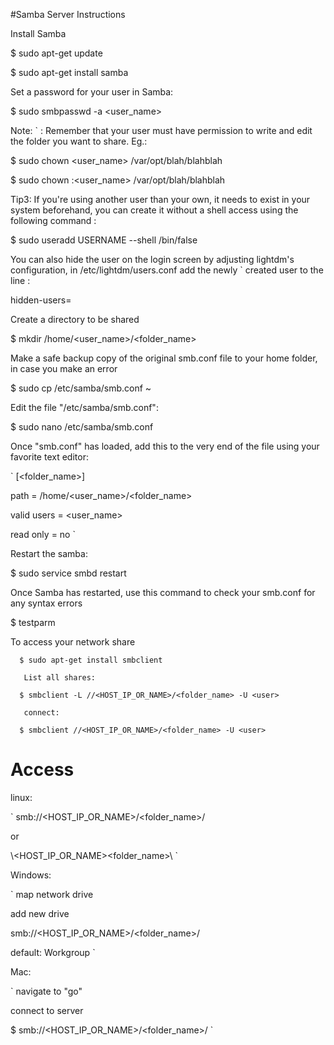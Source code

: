 #Samba Server Instructions

Install Samba

$ sudo apt-get update

$ sudo apt-get install samba

Set a password for your user in Samba:

$ sudo smbpasswd -a <user_name>

Note: 
`
: Remember that your user must have permission to write and edit the folder you want to share.
Eg.:

 $ sudo chown <user_name> /var/opt/blah/blahblah
 
 $ sudo chown :<user_name> /var/opt/blah/blahblah
 
Tip3: If you're using another user than your own, it needs to exist in your system beforehand, you can create it without a shell access using the following command :

 $ sudo useradd USERNAME --shell /bin/false

You can also hide the user on the login screen by adjusting lightdm's configuration, in /etc/lightdm/users.conf add the newly 
`
created user to the line :

hidden-users=

Create a directory to be shared 

$ mkdir /home/<user_name>/<folder_name>

Make a safe backup copy of the original smb.conf file to your home folder, in case you make an error 

$ sudo cp /etc/samba/smb.conf ~

Edit the file "/etc/samba/smb.conf":

$ sudo nano /etc/samba/smb.conf

Once "smb.conf" has loaded, add this to the very end of the file using your favorite text editor:

`
[<folder_name>]

path = /home/<user_name>/<folder_name>

valid users = <user_name>

read only = no
`

Restart the samba: 

$ sudo service smbd restart

Once Samba has restarted, use this command to check your smb.conf for any syntax errors 

$ testparm
      
To access your network share 

      $ sudo apt-get install smbclient
      
       List all shares:
      
      $ smbclient -L //<HOST_IP_OR_NAME>/<folder_name> -U <user>
      
       connect:
      
      $ smbclient //<HOST_IP_OR_NAME>/<folder_name> -U <user>

# Access 
linux:

`
smb://<HOST_IP_OR_NAME>/<folder_name>/

or 

\\<HOST_IP_OR_NAME>\<folder_name>\ 
`

Windows:

` 
map network drive

add new drive

smb://<HOST_IP_OR_NAME>/<folder_name>/

default: Workgroup
`

Mac:

`
navigate to "go"

connect to server

$ smb://<HOST_IP_OR_NAME>/<folder_name>/
`

